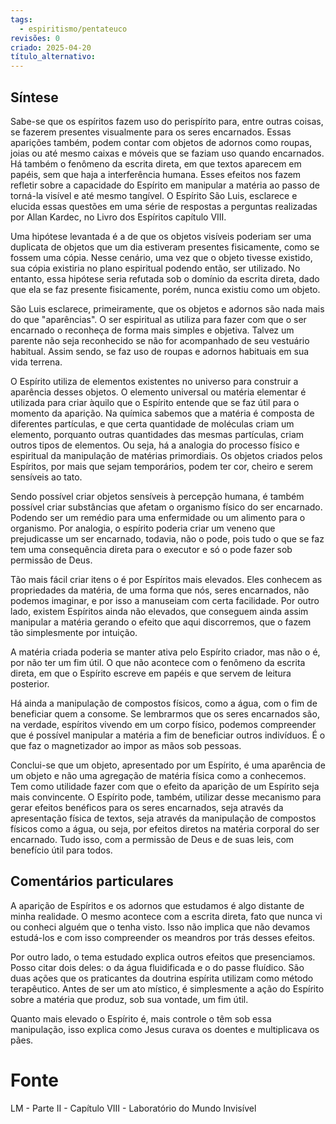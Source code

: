 ```yaml
---
tags:
  - espiritismo/pentateuco
revisões: 0
criado: 2025-04-20
título_alternativo:
---
```

## Síntese
Sabe-se que os espíritos fazem uso do perispírito para, entre outras coisas, se fazerem presentes visualmente para os seres encarnados. Essas aparições também, podem contar com objetos de adornos como roupas, joias ou até mesmo caixas e móveis que se faziam uso quando encarnados. Há também o fenômeno da escrita direta, em que textos aparecem em papéis, sem que haja a interferência humana. Esses efeitos nos fazem refletir sobre a capacidade do Espírito em manipular a matéria ao passo de torná-la visível e até mesmo tangível. O Espírito São Luis, esclarece e elucida essas questões em uma série de respostas a perguntas realizadas por Allan Kardec, no Livro dos Espíritos capítulo VIII. 

Uma hipótese levantada é a de que os objetos visíveis poderiam ser uma duplicata de objetos que um dia estiveram presentes fisicamente, como se fossem uma cópia. Nesse cenário, uma vez que o objeto tivesse existido, sua cópia existiria no plano espiritual podendo então, ser utilizado. No entanto, essa hipótese seria refutada sob o domínio da escrita direta, dado que ela se faz presente fisicamente, porém, nunca existiu como um objeto. 

São Luis esclarece, primeiramente, que os objetos e adornos são nada mais do que "aparências". O ser espiritual as utiliza para fazer com que o ser encarnado o reconheça de forma mais simples e objetiva. Talvez um parente não seja reconhecido se não for acompanhado de seu vestuário habitual. Assim sendo, se faz uso de roupas e adornos habituais em sua vida terrena. 

O Espírito utiliza de elementos existentes no universo para construir a aparência desses objetos. O elemento universal ou matéria elementar é utilizada para criar àquilo que o Espírito entende que se faz útil para o momento da aparição. Na química sabemos que a matéria é composta de diferentes partículas, e que certa quantidade de moléculas criam um elemento, porquanto outras quantidades das mesmas partículas, criam outros tipos de elementos. Ou seja, há a analogia do processo físico e espiritual da manipulação de matérias primordiais. Os objetos criados pelos Espíritos, por mais que sejam temporários, podem ter cor, cheiro e serem sensíveis ao tato. 

Sendo possível criar objetos sensíveis à percepção humana, é também possível criar substâncias que afetam o organismo físico do ser encarnado. Podendo ser um remédio para uma enfermidade ou um alimento para o organismo. Por analogia, o espírito poderia criar um veneno que prejudicasse um ser encarnado, todavia, não o pode, pois tudo o que se faz tem uma consequência direta para o executor e só o pode fazer sob permissão de Deus.

Tão mais fácil criar itens o é por Espíritos mais elevados. Eles conhecem as propriedades da matéria, de uma forma que nós, seres encarnados, não podemos imaginar, e por isso a manuseiam com certa facilidade. Por outro lado, existem Espíritos ainda não elevados, que conseguem ainda assim manipular a matéria gerando o efeito que aqui discorremos, que o fazem tão simplesmente por intuição.  

A matéria criada poderia se manter ativa pelo Espírito criador, mas não o é, por não ter um fim útil. O que não acontece com o fenômeno da escrita direta, em que o Espírito escreve em papéis e que servem de leitura posterior. 

Há ainda a manipulação de compostos físicos, como a água, com o fim de beneficiar quem a consome. Se lembrarmos que os seres encarnados são, na verdade, espíritos vivendo em um corpo físico, podemos compreender que é possível manipular a matéria a fim de beneficiar outros indivíduos. É o que faz o magnetizador ao impor as mãos sob pessoas.

Conclui-se que um objeto, apresentado por um Espírito, é uma aparência de um objeto e não uma agregação de matéria física como a conhecemos. Tem como utilidade fazer com que o efeito da aparição de um Espírito seja mais convincente. O Espírito pode, também, utilizar desse mecanismo para gerar efeitos benéficos para os seres encarnados, seja através da apresentação física de textos, seja através da manipulação de compostos físicos como a água, ou seja, por efeitos diretos na matéria corporal do ser encarnado. Tudo isso, com a permissão de Deus e de suas leis, com benefício útil para todos. 
## Comentários particulares
A aparição de Espíritos e os adornos que estudamos é algo distante de minha realidade. O mesmo acontece com a escrita direta, fato que nunca vi ou conheci alguém que o tenha visto. Isso não implica que não devamos estudá-los e com isso compreender os meandros por trás desses efeitos. 

Por outro lado, o tema estudado explica outros efeitos que presenciamos. Posso citar dois deles: o da água fluidificada e o do passe fluídico. São duas ações que os praticantes da doutrina espírita utilizam como método terapêutico. Antes de ser um ato místico, é simplesmente a ação do Espírito sobre a matéria que produz, sob sua vontade, um fim útil. 

Quanto mais elevado o Espírito é, mais controle o têm sob essa manipulação, isso explica como Jesus curava os doentes e multiplicava os pães. 


# Fonte
LM - Parte II - Capítulo VIII - Laboratório do Mundo Invisível